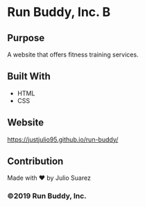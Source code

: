 # Run Buddy, Inc. B

## Purpose
A website that offers fitness training services.

## Built With
* HTML
* CSS

## Website
https://justjulio95.github.io/run-buddy/

## Contribution
Made with ❤️ by Julio Suarez

### &copy;2019 Run Buddy, Inc.
